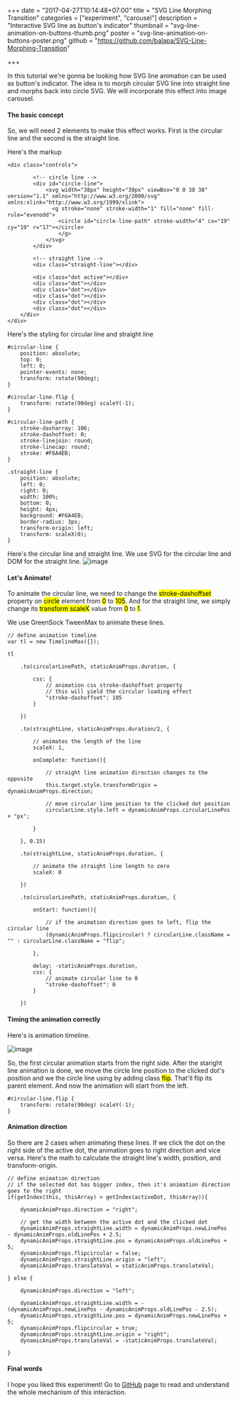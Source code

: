 +++
date = "2017-04-27T10:14:48+07:00"
title = "SVG Line Morphing Transition"
categories = ["experiment", "carousel"]
description = "Interactive SVG line as button's indicator"
thumbnail = "svg-line-animation-on-buttons-thumb.png"
poster = "svg-line-animation-on-buttons-poster.png"
github = "https://github.com/balapa/SVG-Line-Morphing-Transition"

+++

In this tutorial we're gonna be looking how SVG line animation can be used as button's indicator. The idea is to morph circular SVG line into straight line and morphs back into circle SVG. We will incorporate this effect into image carousel.

#### The basic concept

So, we will need 2 elements to make this effect works. First is the circular line and the second is the straight line.

Here's the markup

	<div class="controls">

			<!-- circle line -->
			<div id="circle-line">
				<svg width="38px" height="38px" viewBox="0 0 38 38" version="1.1" xmlns="http://www.w3.org/2000/svg" xmlns:xlink="http://www.w3.org/1999/xlink">
				  <g stroke="none" stroke-width="1" fill="none" fill-rule="evenodd">
				    <circle id="circle-line-path" stroke-width="4" cx="19" cy="19" r="17"></circle>
					</g>
				</svg>
			</div>

			<!-- straight line -->
			<div class="straight-line"></div>

			<div class="dot active"></div>
			<div class="dot"></div>
			<div class="dot"></div>
			<div class="dot"></div>
			<div class="dot"></div>
			<div class="dot"></div>
		</div>
	</div>

Here's the styling for circular line and straight line

	#circular-line {
		position: absolute;
		top: 0;
		left: 0;
		pointer-events: none;
		transform: rotate(90deg);
	}

	#circular-line.flip {
		transform: rotate(90deg) scaleY(-1);
	}

	#circular-line-path {
		stroke-dasharray: 106;
		stroke-dashoffset: 0;
		stroke-linejoin: round;
		stroke-linecap: round;
		stroke: #F6A4EB;
	}

	.straight-line {
		position: absolute;
		left: 0;
		right: 0;
		width: 100%;
		bottom: 0;
		height: 4px;
		background: #F6A4EB;
		border-radius: 3px;
		transform-origin: left;
		transform: scaleX(0);
	}

Here's the circular line and straight line. We use SVG for the circular line and DOM for the straight line.
![image](/images/articles/svg-line-animation-on-buttons/1.png)

#### Let's Animate!

To animate the circular line, we need to change the <mark>stroke-dashoffset</mark> property on <mark class="code">circle</mark> element from <mark>0</mark> to <mark>105</mark>. And for the straight line, we simply change its <mark>transform scaleX</mark> value from <mark>0</mark> to <mark>1</mark>.

We use GreenSock TweenMax to animate these lines.

	// define animation timeline
	var tl = new TimelineMax({});

	tl

		.to(circularLinePath, staticAnimProps.duration, {

			css: {
				// animation css stroke-dashoffset property
				// this will yield the circular loading effect
				"stroke-dashoffset": 105
			}

		})

		.to(straightLine, staticAnimProps.duration/2, {

			// animates the length of the line
			scaleX: 1,

			onComplete: function(){

				// straight line animation direction changes to the opposite
				this.target.style.transformOrigin = dynamicAnimProps.direction;

				// move circular line position to the clicked dot position
				circularLine.style.left = dynamicAnimProps.circularLinePos + "px";

			}

		}, 0.15)

		.to(straightLine, staticAnimProps.duration, {

			// animate the straight line length to zero
			scaleX: 0

		})

		.to(circularLinePath, staticAnimProps.duration, {

			onStart: function(){

				// if the animation direction goes to left, flip the circular line
				(dynamicAnimProps.flipcircular) ? circularLine.className = "" : circularLine.className = "flip";

			},

			delay: -staticAnimProps.duration,
			css: {
				// animate circular line to 0
				"stroke-dashoffset": 0
			}

		})

#### Timing the animation correctly

Here's is animation timeline.

![image](/images/articles/svg-line-animation-on-buttons/2.png)

So, the first circular animation starts from the right side. After the staright line animation is done, we move the circle line position to the clicked dot's position and we the circle line using by adding class <mark>flip</mark>. That'll flip its parent element. And now the animation will start from the left.

	#circular-line.flip {
		transform: rotate(90deg) scaleY(-1);
	}

#### Animation direction

So there are 2 cases when animating these lines. If we click the dot on the right side of the active dot, the animation goes to right direction and vice versa. Here's the math to calculate the straight line's width, position, and transform-origin.
	
	// define animation direction
	// if the selected dot has bigger index, then it's animation direction goes to the right
	if(getIndex(this, thisArray) > getIndex(activeDot, thisArray)){

		dynamicAnimProps.direction = "right";

		// get the width between the active dot and the clicked dot
		dynamicAnimProps.straightLine.width = dynamicAnimProps.newLinePos - dynamicAnimProps.oldLinePos + 2.5;
		dynamicAnimProps.straightLine.pos = dynamicAnimProps.oldLinePos + 5;
		dynamicAnimProps.flipcircular = false;
		dynamicAnimProps.straightLine.origin = "left";
		dynamicAnimProps.translateVal = staticAnimProps.translateVal;

	} else {

		dynamicAnimProps.direction = "left";

		dynamicAnimProps.straightLine.width = -(dynamicAnimProps.newLinePos - dynamicAnimProps.oldLinePos - 2.5);
		dynamicAnimProps.straightLine.pos = dynamicAnimProps.newLinePos + 5;
		dynamicAnimProps.flipcircular = true;
		dynamicAnimProps.straightLine.origin = "right";
		dynamicAnimProps.translateVal = -staticAnimProps.translateVal;

	}

#### Final words

I hope you liked this experiment! Go to <a href="">GitHub</a> page to read and understand the whole mechanism of this interaction.